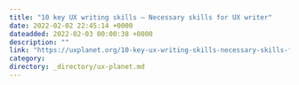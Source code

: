 ```yaml
---
title: "10 key UX writing skills — Necessary skills for UX writer"
date: 2022-02-02 22:45:14 +0000
dateadded: 2022-02-03 00:00:38 +0000
description: ""
link: "https://uxplanet.org/10-key-ux-writing-skills-necessary-skills-for-ux-writer-8f291cb8adcc?source=rss----819cc2aaeee0---4"
category:
directory: _directory/ux-planet.md
---
```

